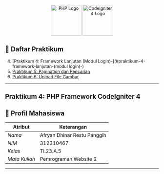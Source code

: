 <div align="center">
  <img src="https://upload.wikimedia.org/wikipedia/commons/2/27/PHP-logo.svg" width="100" alt="PHP Logo">
  <img src="https://www.svgrepo.com/show/353579/codeigniter.svg" width="100" alt="CodeIgniter 4 Logo">
</div>

## 📖 Daftar Praktikum

4. [Praktikum 4: Framework Lanjutan (Modul Login)-](#praktikum-4-framework-lanjutan-(modul login)-)
5. [Praktikum 5: Pagination dan Pencarian](#praktikum-5-pagination-dan-pencarian)
6. [Praktikum 6: Upload File Gambar](#praktikum-6-upload-gambar)

---

## Praktikum 4: PHP Framework CodeIgniter 4

## 👤 Profil Mahasiswa

| Atribut         | Keterangan            |
| --------------- | --------------------- |
| *Nama*        | Afryan Dhinar Restu Panggih    |
| *NIM*         | 312310467          |
| *Kelas*       | TI.23.A.5             |
| *Mata Kuliah* | Pemrograman Website 2 |

---
